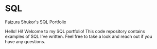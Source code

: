 # SQL
Faizura Shukor's SQL Portfolio

Hello! Hi! Welcome to my SQL portfolio! This code repository contains examples of SQL I've written. Feel free to take a look and reach out if you have any questions.
